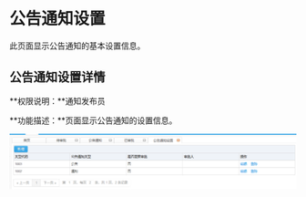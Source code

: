 # 公告通知设置

此页面显示公告通知的基本设置信息。

## 公告通知设置详情

**权限说明：**通知发布员

**功能描述：**页面显示公告通知的设置信息。

![公告通知设置](公告通知设置.png)



